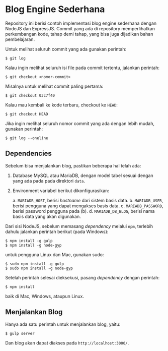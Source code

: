 # Blog Engine Sederhana

Repository ini berisi contoh implementasi blog engine sederhana dengan NodeJS dan ExpressJS. Commit yang ada di repository memperlihatkan perkembangan kode, tahap demi tahap, yang bisa juga dijadikan bahan pembelajaran.

Untuk melihat seluruh commit yang ada gunakan perintah:

    $ git log

Kalau ingin melihat seluruh isi file pada commit tertentu, jalankan perintah:

    $ git checkout <nomor-commit>

Misalnya untuk melihat commit paling pertama:

    $ git checkout 03c7f40

Kalau mau kembali ke kode terbaru, checkout ke `HEAD`:

    $ git checkout HEAD

Jika ingin melihat seluruh nomor commit yang ada dengan lebih mudah, gunakan perintah:

    $ git log --oneline

## Dependencies

Sebelum bisa menjalankan blog, pastikan beberapa hal telah ada:

1. Database MySQL atau MariaDB, dengan model tabel sesuai dengan yang ada pada pada direktori `data`.
2. Environment variabel berikut dikonfigurasikan:

    a. `MARIADB_HOST`, berisi *hostname* dari sistem basis data.
    b. `MARIADB_USER`, berisi pengguna yang dapat mengakses basis data.
    c. `MARIADB_PASSWORD`, berisi password pengguna pada (b).
    d. `MARIADB_DB_BLOG`, berisi nama basis data yang akan digunakan.

Dari sisi NodeJS, sebelum memasang *dependency* melalui `npm`, terlebih dahulu jalankan perintah berikut (pada Windows):

    $ npm install -g gulp
    $ npm install -g node-gyp

untuk pengguna Linux dan Mac, gunakan sudo:

    $ sudo npm install -g gulp
    $ sudo npm install -g node-gyp

Setelah perintah selesai dieksekusi, pasang *dependency* dengan perintah:

    $ npm install

baik di Mac, Windows, ataupun Linux. 

## Menjalankan Blog

Hanya ada satu perintah untuk menjalankan blog, yaitu:

    $ gulp server

Dan blog akan dapat diakses pada `http://localhost:3000/`.
